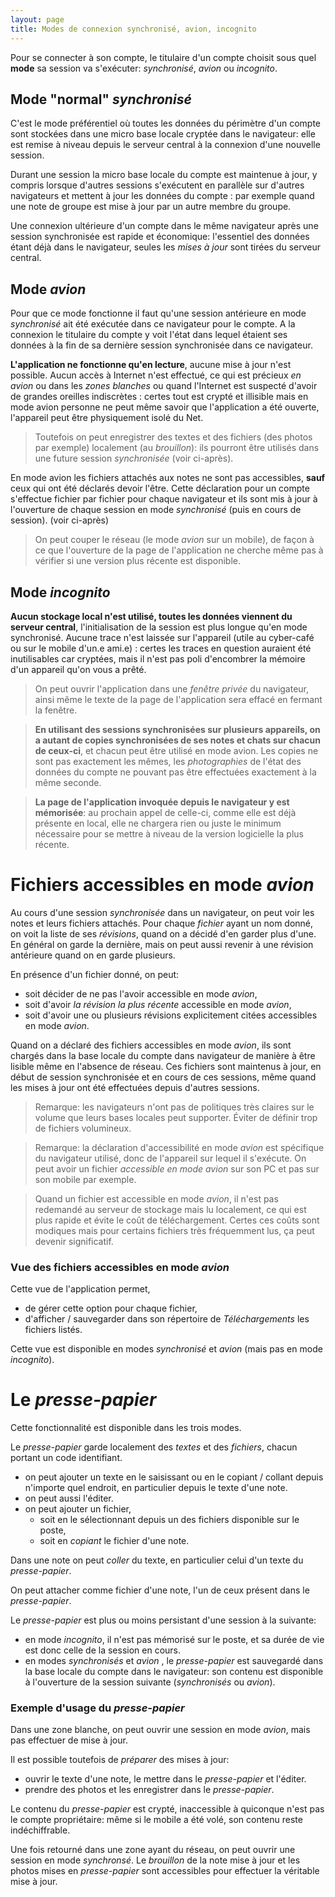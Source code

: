 ```yaml
---
layout: page
title: Modes de connexion synchronisé, avion, incognito
---
```


Pour se connecter à son compte, le titulaire d'un compte choisit sous quel **mode** sa session va s'exécuter: _synchronisé_, _avion_ ou _incognito_.

## Mode "normal" _synchronisé_ 
C'est le mode préférentiel où toutes les données du périmètre d'un compte sont stockées dans une micro base locale cryptée dans le navigateur: elle est remise à niveau depuis le serveur central à la connexion d'une nouvelle session.

Durant une session la micro base locale du compte est maintenue à jour, y compris lorsque d'autres sessions s'exécutent en parallèle sur d'autres navigateurs et mettent à jour les données du compte : par exemple quand une note de groupe est mise à jour par un autre membre du groupe.

Une connexion ultérieure d'un compte dans le même navigateur après une session synchronisée est rapide et économique: l'essentiel des données étant déjà dans le navigateur, seules les _mises à jour_ sont tirées du serveur central.

## Mode _avion_
Pour que ce mode fonctionne il faut qu'une session antérieure en mode _synchronisé_ ait été exécutée dans ce navigateur pour le compte. A la connexion le titulaire du compte y voit l'état dans lequel étaient ses données à la fin de sa dernière session synchronisée dans ce navigateur.

**L'application ne fonctionne qu'en lecture**, aucune mise à jour n'est possible. Aucun accès à Internet n'est effectué, ce qui est précieux _en avion_ ou dans les _zones blanches_ ou quand l'Internet est suspecté d'avoir de grandes oreilles indiscrètes : certes tout est crypté et illisible mais en mode avion personne ne peut même savoir que l'application a été ouverte, l'appareil peut être physiquement isolé du Net.

> Toutefois on peut enregistrer des textes et des fichiers (des photos par exemple) localement (au _brouillon_): ils pourront être utilisés dans une future session _synchronisée_ (voir ci-après).

En mode avion les fichiers attachés aux notes ne sont pas accessibles, **sauf** ceux qui ont été déclarés devoir l'être. Cette déclaration pour un compte s'effectue fichier par fichier pour chaque navigateur et ils sont mis à jour à l'ouverture de chaque session en mode _synchronisé_ (puis en cours de session). (voir ci-après)

> On peut couper le réseau (le mode _avion_ sur un mobile), de façon à ce que l'ouverture de la page de l'application ne cherche même pas à vérifier si une version plus récente est disponible.

## Mode _incognito_
**Aucun stockage local n'est utilisé, toutes les données viennent du serveur central**, l'initialisation de la session est plus longue qu'en mode synchronisé. Aucune trace n'est laissée sur l'appareil (utile au cyber-café ou sur le mobile d'un.e ami.e) : certes les traces en question auraient été inutilisables car cryptées, mais il n'est pas poli d'encombrer la mémoire d'un appareil qu'on vous a prêté.

> On peut ouvrir l'application dans une _fenêtre privée_ du navigateur, ainsi même le texte de la page de l'application sera effacé en fermant la fenêtre.

> **En utilisant des sessions synchronisées sur plusieurs appareils, on a autant de copies synchronisées de ses notes et chats sur chacun de ceux-ci**, et chacun peut être utilisé en mode avion. Les copies ne sont pas exactement les mêmes, les _photographies_ de l'état des données du compte ne pouvant pas être effectuées exactement à la même seconde.

> **La page de l'application invoquée depuis le navigateur y est mémorisée**: au prochain appel de celle-ci, comme elle est déjà présente en local, elle ne chargera rien ou juste le minimum nécessaire pour se mettre à niveau de la version logicielle la plus récente.

# Fichiers accessibles en mode _avion_

Au cours d'une session _synchronisée_ dans un navigateur, on peut voir les notes et leurs fichiers attachés. Pour chaque _fichier_ ayant un nom donné, on voit la liste de ses _révisions_, quand on a décidé d'en garder plus d'une. En général on garde la dernière, mais on peut aussi revenir à une révision antérieure quand on en garde plusieurs.

En présence d'un fichier donné, on peut:
- soit décider de ne pas l'avoir accessible en mode _avion_,
- soit d'avoir _la révision la plus récente_ accessible en mode _avion_,
- soit d'avoir une ou plusieurs révisions explicitement citées accessibles en mode _avion_.

Quand on a déclaré des fichiers accessibles en mode _avion_, ils sont chargés dans la base locale du compte dans navigateur de manière à être lisible même en l'absence de réseau. Ces fichiers sont maintenus à jour, en début de session synchronisée et en cours de ces sessions, même quand les mises à jour ont été effectuées depuis d'autres sessions.

> Remarque: les navigateurs n'ont pas de politiques très claires sur le volume que leurs bases locales peut supporter. Éviter de définir trop de fichiers volumineux.

> Remarque: la déclaration d'accessibilité en mode _avion_ est spécifique du navigateur utilisé, donc de l'appareil sur lequel il s'exécute. On peut avoir un fichier _accessible en mode avion_ sur son PC et pas sur son mobile par exemple.

> Quand un fichier est accessible en mode _avion_, il n'est pas redemandé au serveur de stockage mais lu localement, ce qui est plus rapide et évite le coût de téléchargement. Certes ces coûts sont modiques mais pour certains fichiers très fréquemment lus, ça peut devenir significatif.

### Vue des fichiers accessibles en mode _avion_
Cette vue de l'application permet,
- de gérer cette option pour chaque fichier,
- d'afficher / sauvegarder dans son répertoire de _Téléchargements_ les fichiers listés.

Cette vue est disponible en modes _synchronisé_ et _avion_ (mais pas en mode _incognito_).

# Le _presse-papier_
Cette fonctionnalité est disponible dans les trois modes.

Le _presse-papier_ garde localement des _textes_ et des _fichiers_, chacun portant un code identifiant.
- on peut ajouter un texte en le saisissant ou en le copiant / collant depuis n'importe quel endroit, en particulier depuis le texte d'une note.
- on peut aussi l'éditer.
- on peut ajouter un fichier,
  - soit en le sélectionnant depuis un des fichiers disponible sur le poste,
  - soit en _copiant_ le fichier d'une note.

Dans une note on peut _coller_ du texte, en particulier celui d'un texte du _presse-papier_.

On peut attacher comme fichier d'une note, l'un de ceux présent dans le _presse-papier_.

Le _presse-papier_ est plus ou moins persistant d'une session à la suivante:
- en mode _incognito_, il n'est pas mémorisé sur le poste, et sa durée de vie est donc celle de la session en cours.
- en modes _synchronisés_ et _avion_ , le _presse-papier_ est sauvegardé dans la base locale du compte dans le navigateur: son contenu est disponible à l'ouverture de la session suivante (_synchronisés_ ou _avion_).

### Exemple d'usage du _presse-papier_
Dans une zone blanche, on peut ouvrir une session en mode _avion_, mais pas effectuer de mise à jour.

Il est possible toutefois de _préparer_ des mises à jour:
- ouvrir le texte d'une note, le mettre dans le _presse-papier_ et l'éditer.
- prendre des photos et les enregistrer dans le _presse-papier_.

Le contenu du _presse-papier_ est crypté, inaccessible à quiconque n'est pas le compte propriétaire: même si le mobile a été volé, son contenu reste indéchiffrable.

Une fois retourné dans une zone ayant du réseau, on peut ouvrir une session en mode _synchronsé_. Le _brouillon_ de la note mise à jour et les photos mises en _presse-papier_ sont accessibles pour effectuer la véritable mise à jour.
